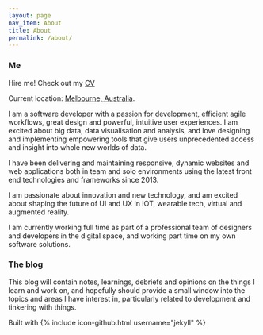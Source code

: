 ```yaml
---
layout: page
nav_item: About
title: About
permalink: /about/
---
```


### Me

Hire me! Check out my [CV](/cv/)

Current location: [Melbourne, Australia](https://www.google.com.au/maps/place/Melbourne+VIC/@-37.971237,144.4926947,9z/data=!3m1!4b1!4m5!3m4!1s0x6ad646b5d2ba4df7:0x4045675218ccd90!8m2!3d-37.8136276!4d144.9630576).

I am a software developer with a passion for development, efficient agile workflows, great design and powerful, intuitive user experiences. I am excited about big data, data visualisation and analysis, and love designing and implementing empowering tools that give users unprecedented access and insight into whole new worlds of data.

I have been delivering and maintaining responsive, dynamic websites and web applications both in team and solo environments using the latest front end technologies and frameworks since 2013.

I am passionate about innovation and new technology, and am excited about shaping the future of UI and UX in IOT, wearable tech, virtual and augmented reality.

I am currently working full time as part of a professional team of designers and developers in the digital space, and working part time on my own software solutions.

### The blog

This blog will contain notes, learnings, debriefs and opinions on the things I learn and work on, and hopefully should provide a small window into the topics and areas I have interest in, particularly related to development and tinkering with things.

Built with {% include icon-github.html username="jekyll" %}
